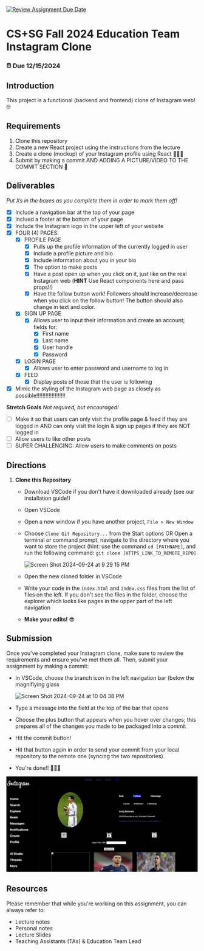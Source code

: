 [![Review Assignment Due Date](https://classroom.github.com/assets/deadline-readme-button-22041afd0340ce965d47ae6ef1cefeee28c7c493a6346c4f15d667ab976d596c.svg)](https://classroom.github.com/a/U7zKSaZp)
# CS+SG Fall 2024 Education Team Instagram Clone
### ⏰ Due 12/15/2024 

## Introduction
This project is a functional (backend and frontend) clone of Instagram web! 🤓

## Requirements
1. Clone this repository
2. Create a new React project using the instructions from the lecture
3. Create a clone (mockup) of your Instagram profile using React 👩🏾‍💻
4. Submit by making a commit AND ADDING A PICTURE/VIDEO TO THE COMMIT SECTION 🥳

## Deliverables
_Put Xs in the boxes as you complete them in order to mark them off!_ 

- [X] Include a navigation bar at the top of your page
- [X] Inclued a footer at the bottom of your page
- [X] Include the Instagram logo in the upper left of your website
- [X] FOUR (4) PAGES:
  - [X] PROFILE PAGE
    - [X] Pulls up the profile information of the currently logged in user
    - [X] Include a profile picture and bio
    - [X] Include information about you in your bio
    - [X] The option to make posts 
    - [X] Have a post open up when you click on it, just like on the real Instagram web (**HINT** Use React components here and pass props!!)
    - [X] Have the follow button work! Followers should increase/decrease when you click on the follow button! The button should also change in text and color.
  - [X] SIGN UP PAGE
    - [X] Allows user to input their information and create an account; fields for:
      - [X] First name
      - [X] Last name
      - [X] User handle
      - [X] Password 
  - [X] LOGIN PAGE
      - [X] Allows user to enter password and username to log in
  - [X] FEED
    - [X] Display posts of those that the user is following
- [X] Mimic the styling of the Instagram web page as closely as possible!!!!!!!!!!!!!!!!!!!

**Stretch Goals**
_Not required, but encouraged!_
- [ ] Make it so that users can only visit the profile page & feed if they are logged in AND can only visit the login & sign up pages if they are NOT logged in
- [ ] Allow users to like other posts
- [ ] SUPER CHALLENGING: Allow users to make comments on posts

## Directions
1. **Clone this Repository**
   - Download VSCode if you don't have it downloaded already (see our installation guide!)
   - Open VSCode
   - Open a new window if you have another project, `File > New Window`
   - Choose `Clone Git Repository...` from the Start options OR Open a terminal or command prompt, navigate to the directory where you want to store the project (hint: use the command `cd [PATHNAME]`, and run the following command: `git clone [HTTPS_LINK_TO_REMOTE_REPO]`
     
     ![Screen Shot 2024-09-24 at 9 29 15 PM](https://github.com/user-attachments/assets/14a68cc0-ef89-4203-8923-3068dbbd00ea)

   - Open the new cloned folder in VSCode
   - Write your code in the `index.html` and `index.css` files from the list of files on the left. If you don't see the files in the folder, choose the explorer which looks like pages in the upper part of the left navigation
   - **Make your edits!** 😎
   
## Submission
Once you've completed your Instagram clone, make sure to review the requirements and ensure you've met them all. Then, submit your assignment by making a commit:
   - In VSCode, choose the branch icon in the left navigation bar (below the magnifiying glass
     
     ![Screen Shot 2024-09-24 at 10 04 38 PM](https://github.com/user-attachments/assets/9284ed9e-7d61-4d1f-a953-85eaa48cbb39)
     
   - Type a message into the field at the top of the bar that opens
   - Choose the plus button that appears when you hover over changes; this prepares all of the changes you made to be packaged into a commit
   - Hit the commit button!
   - Hit that button again in order to send your commit from your local repository to the remote one (syncing the two repositories)
   - You're done!! 🎉🎉🎉


![Screenshot.jpg](https://github.com/cssgunc/instagram-final-project-AnujP75/blob/main/Screenshot.jpg)


## Resources
Please remember that while you're working on this assignment, you can always refer to:

- Lecture notes
- Personal notes
- Lecture Slides
- Teaching Assistants (TAs) & Education Team Lead
